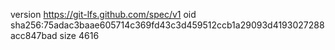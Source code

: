 version https://git-lfs.github.com/spec/v1
oid sha256:75adac3baae605714c369fd43c3d459512ccb1a29093d4193027288acc847bad
size 4616
